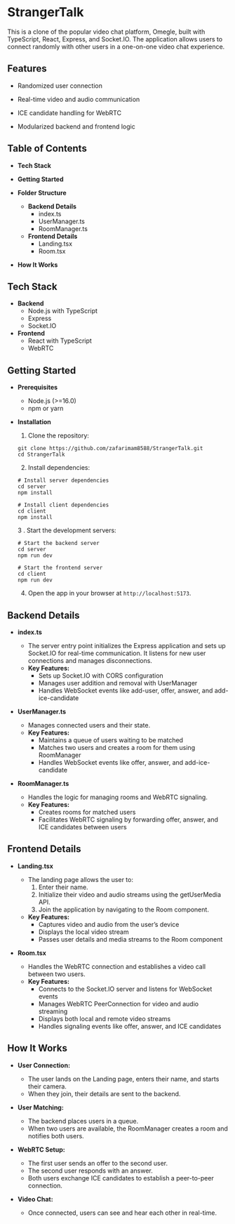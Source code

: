 # StrangerTalk

This is a clone of the popular video chat platform, Omegle, built with TypeScript, React, Express, and Socket.IO. The application allows users to connect randomly with other users in a one-on-one video chat experience.

## Features

- Randomized user connection

- Real-time video and audio communication

- ICE candidate handling for WebRTC

- Modularized backend and frontend logic

## Table of Contents

- **Tech Stack**
- **Getting Started**
- **Folder Structure**

  - **Backend Details**
    - index.ts
    - UserManager.ts
    - RoomManager.ts
  - **Frontend Details**
    - Landing.tsx
    - Room.tsx

- **How It Works**

## **Tech Stack**

- **Backend**
  - Node.js with TypeScript
  - Express
  - Socket.IO
- **Frontend**
  - React with TypeScript
  - WebRTC

## **Getting Started**

- **Prerequisites**
  - Node.js (>=16.0)
  - npm or yarn
- **Installation**

  1. Clone the repository:

  ```
  git clone https://github.com/zafarimam8588/StrangerTalk.git
  cd StrangerTalk
  ```

  2. Install dependencies:

  ```
  # Install server dependencies
  cd server
  npm install

  # Install client dependencies
  cd client
  npm install
  ```

  3 . Start the development servers:

  ```
  # Start the backend server
  cd server
  npm run dev

  # Start the frontend server
  cd client
  npm run dev
  ```

  4. Open the app in your browser at `http://localhost:5173`.

## **Backend Details**

- **index.ts**

  - The server entry point initializes the Express application and sets up Socket.IO for real-time communication. It listens for new user connections and manages disconnections.
  - **Key Features:**
    - Sets up Socket.IO with CORS configuration
    - Manages user addition and removal with UserManager
    - Handles WebSocket events like add-user, offer, answer, and add-ice-candidate

- **UserManager.ts**
  - Manages connected users and their state.
  - **Key Features:**
    - Maintains a queue of users waiting to be matched
    - Matches two users and creates a room for them using RoomManager
    - Handles WebSocket events like offer, answer, and add-ice-candidate
- **RoomManager.ts**
  - Handles the logic for managing rooms and WebRTC signaling.
  - **Key Features:**
    - Creates rooms for matched users
    - Facilitates WebRTC signaling by forwarding offer, answer, and ICE candidates between users

## **Frontend Details**

- **Landing.tsx**

  - The landing page allows the user to:
    1. Enter their name.
    2. Initialize their video and audio streams using the getUserMedia API.
    3. Join the application by navigating to the Room component.
  - **Key Features:**
    - Captures video and audio from the user’s device
    - Displays the local video stream
    - Passes user details and media streams to the Room component

- **Room.tsx**
  - Handles the WebRTC connection and establishes a video call between two users.
  - **Key Features:**
    - Connects to the Socket.IO server and listens for WebSocket events
    - Manages WebRTC PeerConnection for video and audio streaming
    - Displays both local and remote video streams
    - Handles signaling events like offer, answer, and ICE candidates

## **How It Works**

- **User Connection:**

  - The user lands on the Landing page, enters their name, and starts their camera.
  - When they join, their details are sent to the backend.

- **User Matching:**

  - The backend places users in a queue.
  - When two users are available, the RoomManager creates a room and notifies both users.

- **WebRTC Setup:**

  - The first user sends an offer to the second user.
  - The second user responds with an answer.
  - Both users exchange ICE candidates to establish a peer-to-peer connection.

- **Video Chat:**

  - Once connected, users can see and hear each other in real-time.
